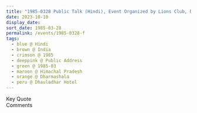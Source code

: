 ```yaml
---
title: "1985-0328 Public Talk (Hindi), Event Organized by Lions Club, Dhaulādhār Hotel, Dharmaśhālā, Himachal Pradesh, India"
date: 2023-10-10
display_date: 
sort_date: 1985-03-28
permalink: /events/1985-0328-f
tags:
  - blue @ Hindi
  - brown @ India
  - crimson @ 1985
  - deeppink @ Public Address
  - green @ 1985-03
  - maroon @ Himachal Pradesh
  - orange @ Dharmashala
  - peru @ Dhauladhar Hotel
---
```


<wave-list>
  <list-title color="green" width="75">Key Quote</list-title>
  <list-item color="BlanchedAlmond"  width="200"></list-item>
  <list-item color="Lavender"></list-item>
  <list-item color="BlanchedAlmond"></list-item>
</wave-list>

<br>

<wave-list>
  <list-title color="green" width="75">Comments</list-title>
  <list-item color="BlanchedAlmond"  width="200"></list-item>
  <list-item color="Lavender"></list-item>
  <list-item color="BlanchedAlmond"></list-item>
</wave-list>